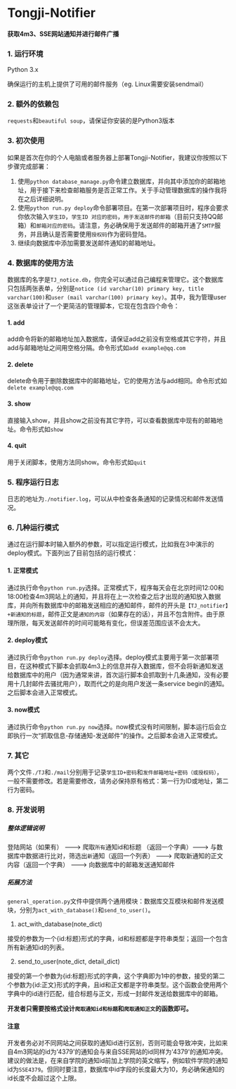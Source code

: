 # Tongji-Notifier
#### 获取4m3、SSE网站通知并进行邮件广播

  

### 1. 运行环境

Python 3.x  

确保运行的主机上提供了可用的邮件服务（eg. Linux需要安装sendmail）

  

### 2. 额外的依赖包

`requests`和`beautiful soup`，请保证你安装的是Python3版本

  

### 3. 初次使用

如果是首次在你的个人电脑或者服务器上部署Tongji-Notifier，我建议你按照以下步骤完成部署：

1. 使用`python database_manage.py`命令建立数据库，并向其中添加你的邮箱地址，用于接下来检查邮箱服务是否正常工作。关于手动管理数据库的操作我将在之后详细说明。
2. 使用`python run.py deploy`命令部署项目。在第一次部署项目时，程序会要求你依次输入`学生ID`，`学生ID 对应的密码`，`用于发送邮件的邮箱`（目前只支持QQ邮箱）和`邮箱对应的密码`。请注意，务必确保用于发送邮件的邮箱开通了`SMTP`服务，并且确认是否需要使用`授权码`作为密码登陆。
3. 继续向数据库中添加需要发送邮件通知的邮箱地址。


  


### 4. 数据库的使用方法

数据库的名字是`TJ_notice.db`，你完全可以通过自己编程来管理它。这个数据库只包括两张表单，分别是`notice (id varchar(10) primary key, title varchar(100)`和`user (mail varchar(100) primary key)`。其中，我为管理user这张表单设计了一个更简洁的管理脚本，它现在包含四个命令：

#### 1. add

add命令将新的邮箱地址加入数据库，请保证add之前没有空格或其它字符，并且add与邮箱地址之间用空格分隔。命令形式如`add example@qq.com`

#### 2. delete

delete命令用于删除数据库中的邮箱地址，它的使用方法与add相同。命令形式如`delete example@qq.com`

#### 3. show

直接输入show，并且show之前没有其它字符，可以查看数据库中现有的邮箱地址。命令形式如`show`

#### 4. quit

用于关闭脚本，使用方法同show。命令形式如`quit`

  

### 5. 程序运行日志

日志的地址为`./notifier.log`，可以从中检查各条通知的记录情况和邮件发送情况。

  

### 6. 几种运行模式

通过在运行脚本时输入额外的参数，可以指定运行模式，比如我在3中演示的deploy模式。下面列出了目前包括的运行模式：

#### 1. 正常模式

通过执行命令`python run.py`选择。正常模式下，程序每天会在北京时间12:00和18:00检查4m3网站上的通知，并且将在上一次检查之后才出现的通知放入数据库，并向所有数据库中的邮箱发送相应的通知邮件，邮件的开头是`【TJ_notifier】+新通知的标题`，邮件正文是`通知的内容`（如果存在的话），并且不包含附件。由于原理所限，每天发送邮件的时间可能略有变化，但误差范围应该不会太大。

#### 2. deploy模式

通过执行命令`python run.py deploy`选择。deploy模式主要用于第一次部署项目，在这种模式下脚本会抓取4m3上的信息并存入数据库，但不会将新通知发送给数据库中的用户（因为通常来讲，首次运行脚本会抓取到十几条通知，没有必要用十几封邮件去骚扰用户），取而代之的是向用户发送一条service begin的通知。之后脚本会进入正常模式。

#### 3. now模式

通过执行命令`python run.py now`选择。now模式没有时间限制，脚本运行后会立即执行一次“抓取信息-存储通知-发送邮件”的操作。之后脚本会进入正常模式。

  

### 7. 其它

两个文件`./TJ`和`./mail`分别用于记录`学生ID+密码`和`发件邮箱地址+密码（或授权码）`，一般不需要修改。若是需要修改，请务必保持原有格式：第一行为ID或地址，第二行为密码。



### 8. 开发说明

##### 整体逻辑说明

登陆网站（如果有） ---> 爬取`所有`通知id和标题 （返回一个字典）---> 与数据库中数据进行比对，筛选出`新`通知（返回一个列表） ---> 爬取新通知的正文内容（返回一个字典） ---> 向数据库中的邮箱发送通知邮件

##### 拓展方法

`general_operation.py`文件中提供两个通用模块：数据库交互模块和邮件发送模块，分别为`act_with_database()`和`send_to_user()`。

1. act_with_database(note_dict)

接受的参数为一个{id:标题}形式的字典，id和标题都是字符串类型；返回一个包含所有新通知id的列表。

2. send_to_user(note_dict, detail_dict)

接受的第一个参数为{id:标题}形式的字典，这个字典即为1中的参数，接受的第二个参数为{id:正文}形式的字典，且id和正文都是字符串类型。这个函数会使用两个字典中的id进行匹配，组合标题与正文，形成一封邮件发送给数据库中的邮箱。

**开发者只需要按格式设计`爬取通知id和标题`和`爬取通知正文`的函数即可。**



#### 注意

开发者务必对不同网站之间获取的通知id进行区别，否则可能会导致冲突，比如来自4m3网站的id为'4379'的通知会与来自SSE网站的id同样为'4379'的通知冲突。建议的做法是，在来自学院的通知id前加上学院的英文缩写，例如软件学院的通知id为`SSE4379`。但同时要注意，数据库中id字段的长度最大为10，务必确保通知的id长度不会超过这个上限。

